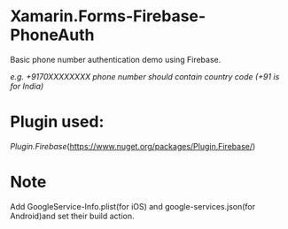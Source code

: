 # Xamarin.Forms-Firebase-PhoneAuth

Basic phone number authentication demo using Firebase.

*e.g. +9170XXXXXXXX phone number should contain country code (+91 is for India)*

# Plugin used:

*Plugin.Firebase*(https://www.nuget.org/packages/Plugin.Firebase/)

# Note

Add GoogleService-Info.plist(for iOS) and google-services.json(for Android)and set their build action.
